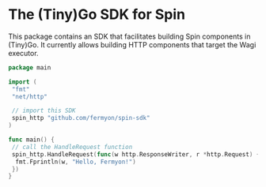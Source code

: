 # The (Tiny)Go SDK for Spin

This package contains an SDK that facilitates building Spin components in
(Tiny)Go. It currently allows building HTTP components that target the Wagi
executor.

```go
package main

import (
 "fmt"
 "net/http"

 // import this SDK
 spin_http "github.com/fermyon/spin-sdk"
)

func main() {
 // call the HandleRequest function
 spin_http.HandleRequest(func(w http.ResponseWriter, r *http.Request) {
  fmt.Fprintln(w, "Hello, Fermyon!")
 })
}
```
